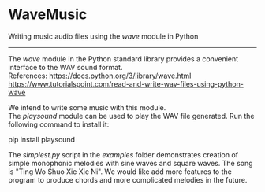 # WaveMusic
Writing music audio files using the *wave* module in Python  

----
The *wave* module in the Python standard library provides a convenient interface to the WAV sound format.  
References:
<https://docs.python.org/3/library/wave.html>
<https://www.tutorialspoint.com/read-and-write-wav-files-using-python-wave>  

We intend to write some music with this module.  
The *playsound* module can be used to play the WAV file generated. Run the following command to install it:

  pip install playsound

The *simplest.py* script in the *examples* folder demonstrates creation of simple monophonic melodies with sine waves and square waves. The song is "Ting Wo Shuo Xie Xie Ni". We would like add more features to the program to produce chords and more complicated melodies in the future.  
